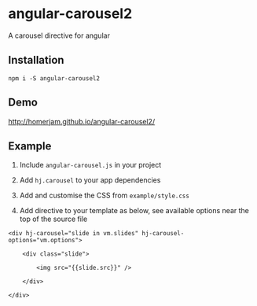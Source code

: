 # angular-carousel2

A carousel directive for angular


## Installation

`npm i -S angular-carousel2`


## Demo

http://homerjam.github.io/angular-carousel2/


## Example

1. Include `angular-carousel.js` in your project

2. Add `hj.carousel` to your app dependencies

3. Add and customise the CSS from `example/style.css`

4. Add directive to your template as below, see available options near the top of the source file

```
<div hj-carousel="slide in vm.slides" hj-carousel-options="vm.options">

	<div class="slide">

		<img src="{{slide.src}}" />

	</div>

</div>
```